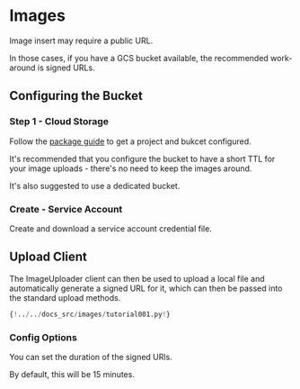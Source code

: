 # Images

Image insert may require a public URL.

In those cases, if you have a GCS bucket available, the recommended
work-around is signed URLs.

## Configuring the Bucket

### Step 1 - Cloud Storage

Follow the [package guide](https://pypi.org/project/google-cloud-storage/)
to get a project and bukcet configured.

It's recommended that you configure the bucket to have a short TTL
for your image uploads - there's no need to keep the images around.

It's also suggested to use a dedicated bucket.

### Create - Service Account

Create and download a service account credential file.

## Upload Client

The ImageUploader client can then be used
to upload a local file and automatically generate a signed URL
for it, which can then be passed into the standard upload methods.

```Python
{!../../docs_src/images/tutorial001.py!}
```

### Config Options

You can set the duration of the signed URls.

By default, this will be 15 minutes.

